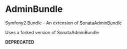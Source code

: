 AdminBundle
===========

Symfony2 Bundle - An extension of [SonataAdminBundle](https://github.com/sonata-project/SonataAdminBundle "SonataAdminBundle")

Uses a forked version of SonataAdminBundle

**DEPRECATED**

